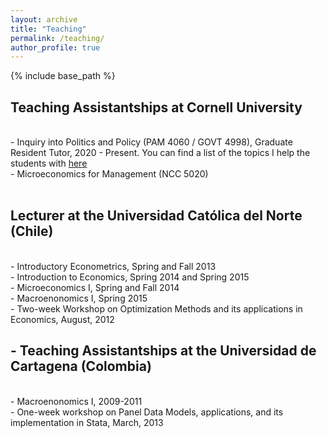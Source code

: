 ```yaml
---
layout: archive
title: "Teaching"
permalink: /teaching/
author_profile: true
---
```


{% include base_path %}

<p id="1.5-spaced" style="line-height: 150%;">
<h2> Teaching Assistantships at Cornell University</h2><br>
<div> - Inquiry into Politics and Policy (PAM 4060 / GOVT 4998), Graduate Resident Tutor, 2020 - Present. You can find a list of the topics I help the students with <a href="https://github.com/AndresCastanoZuluaga/AndresCastanoZuluaga.github.io/blob/master/files/List of Topics CIW.pdf"> here </a>
</div>
<div> - Microeconomics for Management (NCC 5020)</div><br>
</p>

<p id="1.5-spaced" style="line-height: 150%;">
<h2> Lecturer at the Universidad Católica del Norte (Chile)</h2><br>
<div> - Introductory Econometrics, Spring and Fall 2013 </div>
<div> - Introduction to Economics, Spring 2014 and Spring 2015 </div>
<div> - Microeconomics I, Spring and Fall 2014 </div>
<div> - Macroenonomics I, Spring 2015 </div>
<div> - Two-week Workshop on Optimization Methods and its applications in Economics, August, 2012 </div>
</p>
	
<p id="1.5-spaced" style="line-height: 150%;">
<h2> - Teaching Assistantships at the Universidad de Cartagena (Colombia)</h2><br>
<div> - Macroenonomics I, 2009-2011</div>
<div> - One-week workshop on Panel Data Models, applications, and its implementation in Stata, March, 2013 </div>
</p>
